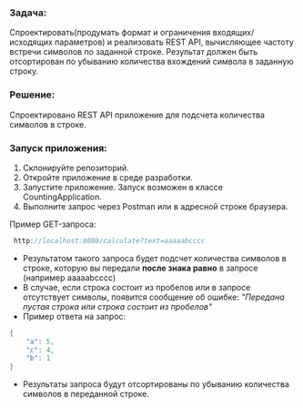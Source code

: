 ### Задача:
Спроектировать(продумать формат и ограничения входящих/исходящих параметров) и реализовать REST API, вычисляющее 
частоту встречи символов по заданной строке. Результат должен быть отсортирован по убыванию количества вхождений 
символа в заданную строку.

### Решение:
Спроектировано REST API приложение для подсчета количества символов в строке.

### Запуск приложения:
1. Склонируйте репозиторий.
2. Откройте приложение в среде разработки.
3. Запустите приложение. Запуск возможен в классе CountingApplication.
4. Выполните запрос через Postman или в адресной строке браузера.

Пример GET-запроса:
```java
 http://localhost:8080/calculate?text=aaaaabcccc
``` 
- Результатом такого запроса будет подсчет количества символов в строке, которую вы передали **после знака равно** в запросе
(например aaaaabcccc)
- В случае, если строка состоит из пробелов или в запросе отсутствует символы,
появится сообщение об ошибке: *"Передана пустая строка или строка состоит из пробелов"*
- Пример ответа на запрос:
```java
{
    "a": 5,
    "c": 4,
    "b": 1
}
```
- Результаты запроса будут отсортированы по убыванию количества символов в переданной строке.